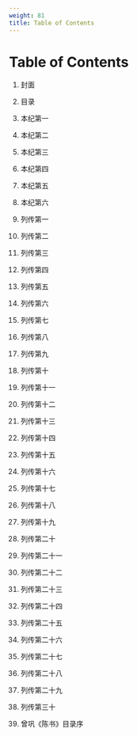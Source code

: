 ```yaml
---
weight: 81
title: Table of Contents
---
```


# Table of Contents

1. <span id="Table_of_Contents-1"></span>
封面

2. <span id="Table_of_Contents-2"></span>
目录

3. <span id="Table_of_Contents-3"></span>
本纪第一

4. <span id="Table_of_Contents-4"></span>
本纪第二

5. <span id="Table_of_Contents-5"></span>
本纪第三

6. <span id="Table_of_Contents-6"></span>
本纪第四

7. <span id="Table_of_Contents-7"></span>
本纪第五

8. <span id="Table_of_Contents-8"></span>
本纪第六

9. <span id="Table_of_Contents-9"></span>
列传第一

10. <span id="Table_of_Contents-10"></span>
列传第二

11. <span id="Table_of_Contents-11"></span>
列传第三

12. <span id="Table_of_Contents-12"></span>
列传第四

13. <span id="Table_of_Contents-13"></span>
列传第五

14. <span id="Table_of_Contents-14"></span>
列传第六

15. <span id="Table_of_Contents-15"></span>
列传第七

16. <span id="Table_of_Contents-16"></span>
列传第八

17. <span id="Table_of_Contents-17"></span>
列传第九

18. <span id="Table_of_Contents-18"></span>
列传第十

19. <span id="Table_of_Contents-19"></span>
列传第十一

20. <span id="Table_of_Contents-20"></span>
列传第十二

21. <span id="Table_of_Contents-21"></span>
列传第十三

22. <span id="Table_of_Contents-22"></span>
列传第十四

23. <span id="Table_of_Contents-23"></span>
列传第十五

24. <span id="Table_of_Contents-24"></span>
列传第十六

25. <span id="Table_of_Contents-25"></span>
列传第十七

26. <span id="Table_of_Contents-26"></span>
列传第十八

27. <span id="Table_of_Contents-27"></span>
列传第十九

28. <span id="Table_of_Contents-28"></span>
列传第二十

29. <span id="Table_of_Contents-29"></span>
列传第二十一

30. <span id="Table_of_Contents-30"></span>
列传第二十二

31. <span id="Table_of_Contents-31"></span>
列传第二十三

32. <span id="Table_of_Contents-32"></span>
列传第二十四

33. <span id="Table_of_Contents-33"></span>
列传第二十五

34. <span id="Table_of_Contents-34"></span>
列传第二十六

35. <span id="Table_of_Contents-35"></span>
列传第二十七

36. <span id="Table_of_Contents-36"></span>
列传第二十八

37. <span id="Table_of_Contents-37"></span>
列传第二十九

38. <span id="Table_of_Contents-38"></span>
列传第三十

39. <span id="Table_of_Contents-39"></span>
曾巩《陈书》目录序